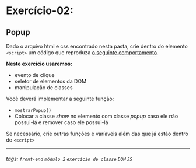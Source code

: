 # Exercício-02:

## Popup

Dado o arquivo html e css encontrado nesta pasta, crie dentro do elemento `<script>` um código que reproduza [o seguinte comportamento](https://i.imgur.com/hw6kY0U.gif).

**Neste exercício usaremos:**
 - evento de clique
 - seletor de elementos da DOM
 - manipulação de classes

Você deverá implementar a seguinte função: 
 - `mostrarPopup()` 
  - Colocar a classe *show* no elemento com classe *popup* caso ele não possui-lá e remover caso ele possui-lá

Se necessário, crie outras funções e varíaveis além das que já estão dentro do `<script>`

---

###### tags: `front-end` `módulo 2` `exercício de classe` `DOM` `JS`
